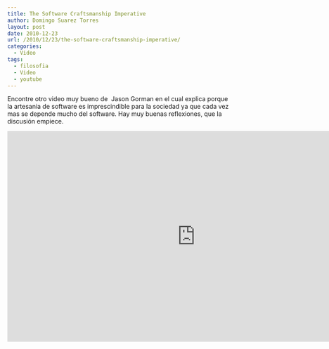 ```yaml
---
title: The Software Craftsmanship Imperative
author: Domingo Suarez Torres
layout: post
date: 2010-12-23
url: /2010/12/23/the-software-craftsmanship-imperative/
categories:
  - Video
tags:
  - filosofia
  - Video
  - youtube
---
```

Encontre otro video muy bueno de  Jason Gorman en el cual explica porque la artesania de software es imprescindible para la sociedad ya que cada vez mas se depende mucho del software. Hay muy buenas reflexiones, que la discusión empiece.

<iframe width="853" height="480" src="https://www.youtube.com/embed/fdeLcImL7e4" frameborder="0" allowfullscreen></iframe>